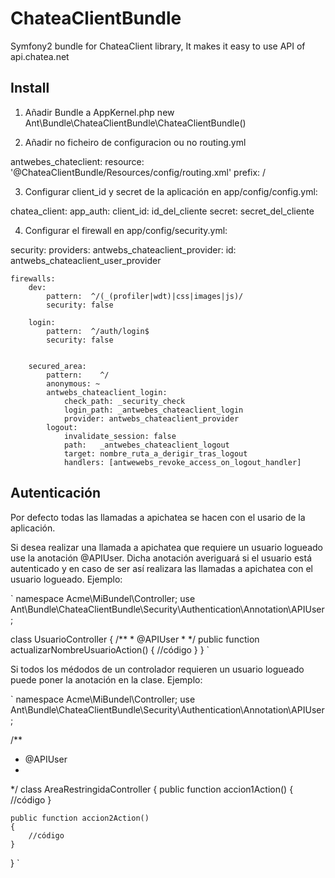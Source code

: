 ChateaClientBundle
==================

Symfony2 bundle for ChateaClient library, It makes it easy to use API of api.chatea.net

Install
-------

1) Añadir Bundle a AppKernel.php
    new  Ant\Bundle\ChateaClientBundle\ChateaClientBundle()
    
2) Añadir no ficheiro de configuracion  ou no routing.yml

antwebes_chateclient:
    resource: '@ChateaClientBundle/Resources/config/routing.xml'
    prefix:   /  
    
    
3) Configurar client_id y secret de la aplicación en app/config/config.yml:

chatea_client:
    app_auth:
        client_id: id_del_cliente
        secret: secret_del_cliente

4) Configurar el firewall en app/config/security.yml:

security:
    providers:
        antwebs_chateaclient_provider:
            id: antwebs_chateaclient_user_provider

    firewalls:
        dev:
            pattern:  ^/(_(profiler|wdt)|css|images|js)/
            security: false

        login:
            pattern:  ^/auth/login$
            security: false


        secured_area:
            pattern:    ^/
            anonymous: ~
            antwebs_chateaclient_login:
                check_path: _security_check
                login_path: _antwebes_chateaclient_login
                provider: antwebs_chateaclient_provider
            logout:
                invalidate_session: false
                path:   _antwebes_chateaclient_logout
                target: nombre_ruta_a_derigir_tras_logout
                handlers: [antwewebs_revoke_access_on_logout_handler]

Autenticación
-------------

Por defecto todas las llamadas a apichatea se hacen con el usario de la aplicación. 

Si desea realizar una llamada a apichatea que requiere un usuario logueado use la anotación @APIUser.
Dicha anotación averiguará si el usuario está autenticado y en caso de ser así realizara las llamadas 
a apichatea con el usuario logueado. Ejemplo:

`
namespace Acme\MiBundel\Controller;
use Ant\Bundle\ChateaClientBundle\Security\Authentication\Annotation\APIUser;

class UsuarioController
{
    /**
     * @APIUser
     *
     */
    public function actualizarNombreUsuarioAction()
    {
        //código
    }
}
`

Si todos los médodos de un controlador requieren un usuario logueado puede poner la anotación en la clase. Ejemplo:

`
namespace Acme\MiBundel\Controller;
use Ant\Bundle\ChateaClientBundle\Security\Authentication\Annotation\APIUser;

/**
 * @APIUser
 *
 */
class AreaRestringidaController
{
    public function accion1Action()
    {
        //código
    }

    public function accion2Action()
    {
        //código
    }
}
`